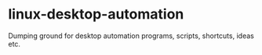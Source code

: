 # linux-desktop-automation
Dumping ground for desktop automation programs, scripts, shortcuts, ideas etc.
